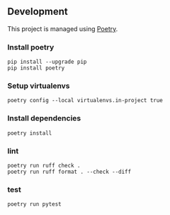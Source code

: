 ## Development
This project is managed using [Poetry](https://poetry.eustace.io).


### Install poetry

```
pip install --upgrade pip
pip install poetry
```

### Setup virtualenvs

```
poetry config --local virtualenvs.in-project true
```

### Install dependencies

```
poetry install
```

### lint

```
poetry run ruff check .
poetry run ruff format . --check --diff
```

### test

```
poetry run pytest
```
